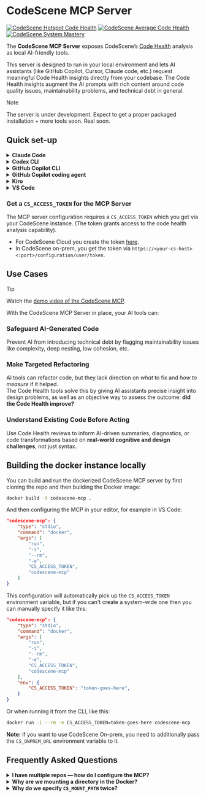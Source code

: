 # CodeScene MCP Server

[![CodeScene Hotspot Code Health](https://codescene.io/projects/72556/status-badges/hotspot-code-health)](https://codescene.io/projects/72556)
[![CodeScene Average Code Health](https://codescene.io/projects/72556/status-badges/average-code-health)](https://codescene.io/projects/72556)
[![CodeScene System Mastery](https://codescene.io/projects/72556/status-badges/system-mastery)](https://codescene.io/projects/72556)

The **CodeScene MCP Server** exposes CodeScene’s [Code Health](https://codescene.com/product/code-health) analysis as local AI-friendly tools.

This server is designed to run in your local environment and lets AI assistants (like GitHub Copilot, Cursor, Claude code, etc.) request meaningful Code Health insights directly from your codebase. 
The Code Health insights augment the AI prompts with rich content around code quality issues, maintainability problems, and technical debt in general.

> [!NOTE]
> The server is under development. Expect to get a proper packaged installation + more tools soon. Real soon.

## Quick set-up

<details>

**<summary>Claude Code</summary>**

To connect with CodeScene Cloud:

```sh
claude mcp add codescene --env CS_ACCESS_TOKEN=<token> -- docker run -i --rm -e CS_ACCESS_TOKEN -e CS_MOUNT_PATH=<PATH_TO_CODE> --mount type=bind,src=<PATH_TO_CODE>,dst=/mount/,ro codescene/codescene-mcp
```

To connect with CodeScene On-prem:

```sh
claude mcp add codescene --env CS_ACCESS_TOKEN=<token> --env CS_ONPREM_URL=<url> -- docker run -i --rm -e CS_ACCESS_TOKEN -e CS_ONPREM_URL -e CS_MOUNT_PATH=<PATH_TO_CODE> --mount type=bind,src=<PATH_TO_CODE>,dst=/mount/,ro codescene/codescene-mcp
```

Make sure to replace the `<PATH_TO_CODE>` with the absolute path to the directory whose read-only access you want the CodeScene MCP server to have.

</details>

<details>

**<summary>Codex CLI</summary>**

Configure `~/.codex/config.toml` depending on whether or not you use Cloud or On-prem.

CodeScene Cloud:

```toml
[mcp_servers.codescene]
command = "docker"
args = ["run", "--rm", "-i", "-e", "CS_ACCESS_TOKEN", "-e", "CS_MOUNT_PATH=<PATH_TO_CODE>", "--mount", "type=bind,src=<PATH_TO_CODE>,dst=/mount/,ro", "codescene/codescene-mcp"]
env = { "CS_ACCESS_TOKEN" = "<YOUR_ACCESS_TOKEN>" }
```

CodeScene On-prem:

```toml
[mcp_servers.codescene]
command = "docker"
args = ["run", "--rm", "-i", "-e", "CS_ACCESS_TOKEN", "-e", "CS_ONPREM_URL", "-e", "CS_MOUNT_PATH=<PATH_TO_CODE>", "--mount", "type=bind,src=<PATH_TO_CODE>,dst=/mount/,ro", "codescene/codescene-mcp"]
env = { "CS_ACCESS_TOKEN" = "<YOUR_ACCESS_TOKEN>", "CS_ONPREM_URL" = "<URL>" }
```

Make sure to replace the `<PATH_TO_CODE>` with the absolute path to the directory whose read-only access you want the CodeScene MCP server to have.

</details>

<details>

**<summary>GitHub Copilot CLI</summary>**

After starting Copilot CLI, run the following command to add the CodeScene MCP server:

```sh
/mcp add
```

You will then need to provide information about the MCP server.

CodeScene Cloud:

- Server Name: `codescene`
- Server Type: `Local (Press 1)`
- Command: `docker`
- Arguments: `run, --rm, -i, -e, CS_ACCESS_TOKEN, -e, CS_MOUNT_PATH=<PATH_TO_CODE>, --mount, "type=bind,src=<PATH_TO_CODE>,dst=/mount/,ro", codescene/codescene-mcp`

CodeScene On-prem:

- Server Name: `codescene`
- Server Type: `Local (Press 1)`
- Command: `docker`
- Arguments: `run, --rm, -i, -e, CS_ACCESS_TOKEN, -e, CS_ONPREM_URL, -e, CS_MOUNT_PATH=<PATH_TO_CODE>, --mount, "type=bind,src=<PATH_TO_CODE>,dst=/mount/,ro", codescene/codescene-mcp`

Make sure to replace the `<PATH_TO_CODE>` with the absolute path to the directory whose read-only access you want the CodeScene MCP server to have.

</details>

<details>

**<summary>GitHub Copilot coding agent</summary>**

GitHub Copilot coding agent can leverage the CodeScene MCP server directly in your CI/CD.

To add the secrets to your Copilot environment, follow the Copilot [documentation](https://docs.github.com/en/copilot/how-tos/use-copilot-agents/coding-agent/extend-coding-agent-with-mcp#setting-up-a-copilot-environment-for-copilot-coding-agent). Only secrets with names prefixed with `COPILOT_MCP_` will be available to your MCP configuration.

In your GitHub repository, navigate under Settings -> Code & automation -> Copilot -> Coding agent, and add the following configuration in the MCP configuration section.

CodeScene Cloud:

```json
{
  "mcpServers": {
    "codescene": {
      "type": "local",
      "command": "docker",
      "args": [
        "run",
        "--rm",
        "-i",
        "-e",
        "CS_ACCESS_TOKEN=$CS_ACCESS_TOKEN",
        "-e",
        "CS_MOUNT_PATH=$CS_MOUNT_PATH",
        "--mount",
				"type=bind,src=$CS_MOUNT_PATH,dst=/mount/,ro",
        "codescene/codescene-mcp"
      ],
      "env": {
        "CS_ACCESS_TOKEN": "COPILOT_MCP_CS_ACCESS_TOKEN",
        "CS_MOUNT_PATH": "COPILOT_MCP_CS_MOUNT_PATH"
      },
      "tools": ["*"]
    }
  }
}
```

CodeScene On-prem:

```json
{
  "mcpServers": {
    "codescene": {
      "type": "local",
      "command": "docker",
      "args": [
        "run",
        "--rm",
        "-i",
        "-e",
        "CS_ACCESS_TOKEN=$CS_ACCESS_TOKEN",
        "-e",
        "CS_ONPREM_URL=$CS_ONPREM_URL",
        "-e",
        "CS_MOUNT_PATH=$CS_MOUNT_PATH",
        "--mount",
				"type=bind,src=$CS_MOUNT_PATH,dst=/mount/,ro",
        "codescene/codescene-mcp"
      ],
      "env": {
        "CS_ACCESS_TOKEN": "COPILOT_MCP_CS_ACCESS_TOKEN",
        "CS_ONPREM_URL": "COPILOT_MCP_CS_ONPREM_URL",
        "CS_MOUNT_PATH": "COPILOT_MCP_CS_MOUNT_PATH"
      },
      "tools": ["*"]
    }
  }
}
```

</details>

<details>

**<summary>Kiro</summary>**

Create a `.kiro/settings/mcp.json` file in your workspace directory (or edit if it already exists), add the following configuration.

CodeScene Cloud:

```json
{
  "mcpServers": {
    "sonarqube": {
      "command": "docker",
      "args": [
        "run",
        "-i",
        "--rm",
        "-e", 
        "CS_ACCESS_TOKEN",
        "-e",
        "CS_MOUNT_PATH=<PATH_TO_CODE>",
        "--mount",
				"type=bind,src=<PATH_TO_CODE>,dst=/mount/,ro",
        "codescene/codescene-mcp"
      ],
      "env": {
        "CS_ACCESS_TOKEN": "<YOUR_TOKEN>",
      },
      "disabled": false,
      "autoApprove": []
    }
  }
}
```

CodeScene On-prem:

```json
{
  "mcpServers": {
    "sonarqube": {
      "command": "docker",
      "args": [
        "run",
        "-i",
        "--rm",
        "-e", 
        "CS_ACCESS_TOKEN",
        "-e",
        "CS_ONPREM_URL",
        "-e",
        "CS_MOUNT_PATH=<PATH_TO_CODE>",
        "--mount",
				"type=bind,src=<PATH_TO_CODE>,dst=/mount/,ro",
        "codescene/codescene-mcp"
      ],
      "env": {
        "CS_ACCESS_TOKEN": "<YOUR_TOKEN>",
        "CS_ONPREM_URL": "<URL>"
      },
      "disabled": false,
      "autoApprove": []
    }
  }
}
```

Make sure to replace the `<PATH_TO_CODE>` with the absolute path to the directory whose read-only access you want the CodeScene MCP server to have.

</details>

<details>

**<summary>VS Code</summary>**

[![Install CodeScene MCP for Cloud](https://img.shields.io/badge/VS_Code-Install_CodeScene_MCP_for_Cloud-0098FF?style=flat-square&logo=visualstudiocode&logoColor=white)](https://insiders.vscode.dev/redirect/mcp/install?name=codescene&inputs=[%7B%22id%22%3A%22CS_MOUNT_PATH%22%2C%22type%22%3A%22promptString%22%2C%22description%22%3A%22Path%20of%20the%20directory%20that%20CodeScene%20should%20be%20able%20to%20see.%22%2C%22password%22%3Afalse%7D%2C%7B%22id%22%3A%22CS_ACCESS_TOKEN%22%2C%22type%22%3A%22promptString%22%2C%22description%22%3A%22CodeScene%20Access%20Token%22%2C%22password%22%3Atrue%7D]&config={%22command%22%3A%22docker%22%2C%22args%22%3A[%22run%22%2C%22-i%22%2C%22--rm%22%2C%22-e%22%2C%22CS_ACCESS_TOKEN%22%2C%22-e%22%2C%22CS_MOUNT_PATH%3D%24%7Binput%3ACS_MOUNT_PATH%7D%22%2C%22--mount%22%2C%22type%3Dbind%2Csrc%3D%24%7Binput%3ACS_MOUNT_PATH%7D%2Cdst%3D/mount/%2Cro%22%2C%22codescene/codescene-mcp%22]%2C%22env%22%3A%7B%22CS_ACCESS_TOKEN%22%3A%22%24%7Binput%3ACS_ACCESS_TOKEN%7D%22%7D%2C%22type%22%3A%22stdio%22})

[![Install CodeScene MCP for On-prem](https://img.shields.io/badge/VS_Code-Install_CodeScene_MCP_for_Onprem-0098FF?style=flat-square&logo=visualstudiocode&logoColor=white)](https://insiders.vscode.dev/redirect/mcp/install?name=codescene&inputs=[%7B%22id%22%3A%22CS_MOUNT_PATH%22%2C%22type%22%3A%22promptString%22%2C%22description%22%3A%22Path%20of%20the%20directory%20that%20CodeScene%20should%20be%20able%20to%20see.%22%2C%22password%22%3Afalse%7D%2C%7B%22id%22%3A%22CS_ACCESS_TOKEN%22%2C%22type%22%3A%22promptString%22%2C%22description%22%3A%22CodeScene%20Access%20Token%22%2C%22password%22%3Atrue%7D%2C%7B%22id%22%3A%22CS_ONPREM_URL%22%2C%22type%22%3A%22promptString%22%2C%22description%22%3A%22CodeScene%20On-prem%20URL%22%2C%22password%22%3Afalse%7D]&config={%22command%22%3A%22docker%22%2C%22args%22%3A[%22run%22%2C%22-i%22%2C%22--rm%22%2C%22-e%22%2C%22CS_ACCESS_TOKEN%22%2C%22-e%22%2C%22CS_ONPREM_URL%22%2C%22-e%22%2C%22CS_MOUNT_PATH%3D%24%7Binput%3ACS_MOUNT_PATH%7D%22%2C%22--mount%22%2C%22type%3Dbind%2Csrc%3D%24%7Binput%3ACS_MOUNT_PATH%7D%2Cdst%3D/mount/%2Cro%22%2C%22codescene/codescene-mcp%22]%2C%22env%22%3A%7B%22CS_ACCESS_TOKEN%22%3A%22%24%7Binput%3ACS_ACCESS_TOKEN%7D%22%2C%22CS_ONPREM_URL%22%3A%22%24%7Binput%3ACS_ONPREM_URL%7D%22%7D%2C%22type%22%3A%22stdio%22})

</details>

### Get a `CS_ACCESS_TOKEN` for the MCP Server

The MCP server configuration requires a `CS_ACCESS_TOKEN` which you get via your CodeScene instance. (The token grants access to the code health analysis capability).
* For CodeScene Cloud you create the token [here](https://codescene.io/users/me/pat).
* In CodeScene on-prem, you get the token via `https://<your-cs-host><:port>/configuration/user/token`.

## Use Cases

> [!TIP]
> Watch the [demo video of the CodeScene MCP](https://www.youtube.com/watch?v=AycLVxKmVSY).

With the CodeScene MCP Server in place, your AI tools can:

### Safeguard AI-Generated Code
Prevent AI from introducing technical debt by flagging maintainability issues like complexity, deep nesting, low cohesion, etc.

### Make Targeted Refactoring  
AI tools can refactor code, but they lack direction on *what* to fix and *how to measure* if it helped.  
The Code Health tools solve this by giving AI assistants precise insight into design problems, as well as an objective way to assess the outcome: **did the Code Health improve?**

### Understand Existing Code Before Acting
Use Code Health reviews to inform AI-driven summaries, diagnostics, or code transformations based on **real-world cognitive and design challenges**, not just syntax.

## Building the docker instance locally

You can build and run the dockerized CodeScene MCP server by first cloning the repo and then building the Docker image:

```sh
docker build -t codescene-mcp .
```

And then configuring the MCP in your editor, for example in VS Code:

```json
"codescene-mcp": {
    "type": "stdio",
    "command": "docker",
    "args": [
        "run",
        "-i",
        "--rm",
        "-e",
        "CS_ACCESS_TOKEN",
        "codescene-mcp"
    ]
}
```

This configuration will automatically pick up the `CS_ACCESS_TOKEN` environment variable, but if you can't create a system-wide one then you can manually specify it like this:

```json
"codescene-mcp": {
    "type": "stdio",
    "command": "docker",
    "args": [
        "run",
        "-i",
        "--rm",
        "-e",
        "CS_ACCESS_TOKEN",
        "codescene-mcp"
    ],
    "env": {
		"CS_ACCESS_TOKEN": "token-goes-here",
    }
}
```

Or when running it from the CLI, like this:

```sh
docker run -i --rm -e CS_ACCESS_TOKEN=token-goes-here codescene-mcp
```

**Note:** if you want to use CodeScene On-prem, you need to additionally pass the `CS_ONPREM_URL` environment variable to it.

## Frequently Asked Questions

<details>

**<summary>I have multiple repos — how do I configure the MCP?</summary>**

Since you have to provide a mount path for Docker, you can either have a MCP configuration per project (in VS Code that would be a `.vscode/mcp.json` file per project, for example) or you can mount a root directory within which all your projects are and then just use that one configuration instead.

</details>

<details>

**<summary>Why are we mounting a directory in the Docker?</summary>**

Previously we had the MCP client pass the entire file contents to us in a JSON object, but with this we ran into a problem where if the file contents exceed your AI model's input or output token limit, we'd either get no data or incorrect data. 

While this might work for small files and code snippets, we want to provide a solution that works on any file, no matter the size, and we achieve this by having the MCP client return a file path to us which we then read ourselves, thus bypassing the AI token limit issue entirely.

To make this safe, we have you, the user, specify which path our MCP server should have access to. In addition, all the configuration examples provided in this README feature a mounting command that gives only read-only access to the mounted path, so we can't do anything to those files other than read them.

In addition this now saves your AI budget by not spending precious tokens on file reading, which can add up pretty quickly.

</details>

<details>

**<summary>Why do we specify `CS_MOUNT_PATH` twice?</summary>**

Due to the limitation of not knowing the relative path to the file from within Docker, in order to read the correct file we need to know the full absolute path to your mounted directory, so that we could deduce a relative path to the internally mounted file by simply taking the absolute path to the file, the absolute path to the mounted directory, and replacing the mounted directory part with our internal mounted directory. 

We pass the absolute path to the mounted directory to us via a environment variable `-e CS_MOUNT_PATH=<PATH>` so that we would know the absolute path, and then we need to pass that path again the second time via `--mount type=bind,src=<PATH>,dst=/mount/,ro` which then instructs Docker to actually mount `<PATH>` to our internal `/mount/` directory.

</details>